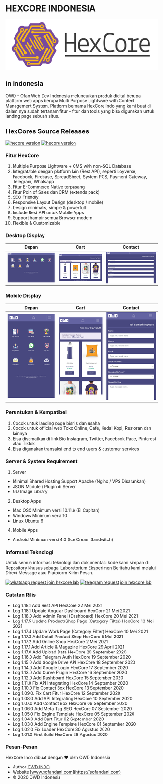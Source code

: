 # HEXCORE INDONESIA
![HexCore Logo](https://github.com/ofan-web-developer/HexCores-Indo-Prod/blob/master/owd_images/hexacore.svg)
## In Indonesia
OWD - Ofan Web Dev Indonesia meluncurkan produk digital berupa platform web apps berupa Multi Purpose Lightware with Content Management System.
Platform bernama HexCore Indo yang kami buat di dalam nya sudah tertanam fitur - fitur dan tools yang bisa digunakan untuk landing page sebuah situs.

## HexCores Source Releases
<a href="https://github.com/ofan-web-developer/HexCores-Indonesia"><img src="https://img.shields.io/badge/hexcore indo pro (private)-v.1.18.0-blueviolet?style=for-the-badge" alt="hecore version"></a> 
<a href="https://github.com/ofan-web-developer/HexCores-Indonesia-Free"><img src="https://img.shields.io/badge/hexcore indo free (private)-v.1.18.0-brightgreen?style=for-the-badge" alt="hecore version"></a>

### Fitur HexCore
1. Multiple Purpose Lightware + CMS with non-SQL Database
2. Integratable dengan platform lain (Rest API), seperti Loyverse, Facebook, Firebase, SpreadSheet, System POS, Payment Gateway, Telegram, Whatsapp
3. Fitur E-Commerce Native terpasang
4. Fitur Poin of Sales dan CRM (extends pack)
5. SEO Friendly
6. Responsive Layout Design (desktop / mobile)
7. Design minimalis, simple & powerfull
8. Include Rest API untuk Mobile Apps
9. Support hampir semua Browser modern
10. Flexible & Customizable

### Desktop Display
| Depan | Cart | Contact |
:---------------: | :---------------: | :---------------:
![hexcore owd 1](https://github.com/ofan-web-developer/HexCores-Indo-Prod/blob/master/owd_images/owd-desk-1.png) | ![hexcore owd 2](https://github.com/ofan-web-developer/HexCores-Indo-Prod/blob/master/owd_images/owd-desk-2.png) | ![hexcore owd 3](https://github.com/ofan-web-developer/HexCores-Indo-Prod/blob/master/owd_images/owd-desk-3.png)

### Mobile Display
| Depan | Cart | Contact |
:---------------: | :---------------: | :---------------:
![hexcore owd 1](https://github.com/ofan-web-developer/HexCores-Indo-Prod/blob/master/owd_images/owd-phone-1.png) | ![hexcore owd 2](https://github.com/ofan-web-developer/HexCores-Indo-Prod/blob/master/owd_images/owd-phone-2.png) | ![hexcore owd 3](https://github.com/ofan-web-developer/HexCores-Indo-Prod/blob/master/owd_images/owd-phone-3.png)

### Peruntukan & Kompatibel
1. Cocok untuk landing page bisnis dan usaha
2. Cocok untuk official web Toko Online, Cafe, Kedai Kopi, Restoran dan lainnya
3. Bisa disematkan di link Bio Instagram, Twitter, Facebook Page, Pinterest atau Tiktok
4. Bisa digunakan transaksi end to end users & customer services

### Server & System Requirement
1. Server
  - Minimal Shared Hosting Support Apache (Nginx / VPS Disarankan)
  - JSON Module / Plugin di Server
  - GD Image Library
2. Desktop Apps
  - Mac OSX Minimum versi 10.11.6 (El Capitan)
  - Windows Minimum versi 10
  - Linux Ubuntu 6
4. Mobile Apps
  - Android Minimum versi 4.0 (Ice Cream Sandwitch)

### Informasi Teknologi
Untuk semua informasi teknologi dan dokumentasi kode kami simpan di Repository khusus sebagai Laboratorium Eksperimen
Beritahu kami melalui Direct Message atau Platoform Kirim Pesan. 

<a href="https://api.whatsapp.com/send?phone=+6281511190339&text=Request%20Lab%20HexCores%20[Github]"><img src="https://img.shields.io/badge/WhatsApp-25D366?style=for-the-badge&logo=whatsapp&logoColor=white" alt="whatsapp request join hexcore lab"></a> <a href="https://t.me/joinchat/uOxRiaSdZF41ZmE1"><img src="https://img.shields.io/badge/Telegram-2CA5E0?style=for-the-badge&logo=telegram&logoColor=white" alt="telegram request join hexcore lab"></a>

### Catatan Rilis
- Log 1.18.1 Add Rest API HexCore 22 Mei 2021
- Log 1.18.1 Update Angular Dashboard HexCore 21 Mei 2021
- Log 1.18.0 Add Admin Panel (Dashboard) HexCore 20 Mei 2021
- Log 1.17.5 Update Product/Shop Page (Category Filter) HexCore 13 Mei 2021
- Log 1.17.4 Update Work Page (Category Filter) HexCore 10 Mei 2021
- Log 1.17.3 Add Detail Product Shop HexCore 5 Mei 2021
- Log 1.17.2 Add Online Shop HexCore 2 Mei 2021
- Log 1.17.1 Add Article & Magazine HexCore 29 April 2021
- Log 1.17.0 Add Upload Data HexCore 20 September 2020
- Log 1.16.0 Add Telegram Auth HexCore 19 September 2020
- Log 1.15.0 Add Google Drive API HexCore 18 September 2020
- Log 1.14.0 Add Google Login HexCore 17 September 2020
- Log 1.13.0 Add Curve Plugin HexCore 16 September 2020
- Log 1.12.0 Add Dashboard HexCore 15 September 2020
- Log 1.11.0 Fix API Integrating HexCore 14 September 2020
- Log 1.10.0 Fix Contact Box HexCore 13 September 2020
- Log 1.09.0. Fix Cart Fitur HexCore 12 September 2020
- Log 1.08.0 Add API Integrating HexCore 10 September 2020
- Log 1.07.0 Add Contact Box HexCore 09 September 2020
- Log 1.06.0 Add Meta Tag SEO HexCore 07 September 2020
- Log 1.05.0 Fix Engine Template HexCore 05 September 2020
- Log 1.04.0 Add Cart Fitur 02 September 2020
- Log 1.03.0 Add Engine Template HexCore 01 September 2020
- Log 1.02.0 Fix Loader HexCore 30 Agustus 2020
- Log 1.01.0 First Build HexCore 28 Agustus 2020

### Pesan-Pesan
HexCore Indo dibuat dengan &hearts; oleh OWD Indonesia
- Author [OWD INDO](https://sofandani.com/magz/read/about-owd)
- Website [www.sofandani.com](https://sofandani.com)
- &copy; 2020 OWD Indonesia
